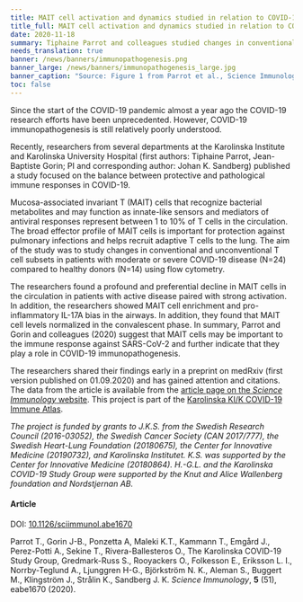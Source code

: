 ```yaml
---
title: MAIT cell activation and dynamics studied in relation to COVID-19 disease severity # short
title_full: MAIT cell activation and dynamics studied in relation to COVID-19 disease severity # long
date: 2020-11-18
summary: Tiphaine Parrot and colleagues studied changes in conventional and unconventional T cell subsets in patients with various disease severity using flow cytometry. The results were published along with the data.
needs_translation: true
banner: /news/banners/immunopathogenesis.png
banner_large: /news/banners/immunopathogenesis_large.jpg
banner_caption: "Source: Figure 1 from Parrot et al., Science Immunology, 2020"
toc: false
---
```

Since the start of the COVID-19 pandemic almost a year ago the COVID-19 research efforts have been unprecedented. However, COVID-19 immunopathogenesis is still relatively poorly understood.

Recently, researchers from several departments at the Karolinska Institute and Karolinska University Hospital (first authors: Tiphaine Parrot, Jean-Baptiste Gorin; PI and corresponding author: Johan K. Sandberg) published a study focused on the balance between protective and pathological immune responses in COVID-19.

Mucosa-associated invariant T (MAIT) cells that recognize bacterial metabolites and may function as innate-like sensors and mediators of antiviral responses represent between 1 to 10% of T cells in the circulation. The broad effector profile of MAIT cells is important for protection against pulmonary infections and helps recruit adaptive T cells to the lung. The aim of the study was to study changes in conventional and unconventional T cell subsets in patients with moderate or severe COVID-19 disease (N=24) compared to healthy donors (N=14) using flow cytometry.

The researchers found a profound and preferential decline in MAIT cells in the circulation in patients with active disease paired with strong activation. In addition, the researchers showed MAIT cell enrichment and pro-inflammatory IL-17A bias in the airways. In addition, they found that MAIT cell levels normalized in the convalescent phase. In summary, Parrot and Gorin and colleagues (2020) suggest that MAIT cells may be important to the immune response against SARS-CoV-2 and further indicate that they play a role in COVID-19 immunopathogenesis.

The researchers shared their findings early in a preprint on medRxiv (first version published on 01.09.2020) and has gained attention and citations. The data from the article is available from the [article page on the *Science Immunology* website](https://immunology.sciencemag.org/content/suppl/2020/09/25/5.51.eabe1670.DC1). This project is part of the [Karolinska KI/K COVID-19 Immune Atlas](https://covid19cellatlas.com/#/).

*The project is funded by grants to J.K.S. from the Swedish Research Council (2016-03052), the Swedish Cancer Society (CAN 2017/777), the Swedish Heart-Lung Foundation (20180675), the Center for Innovative Medicine (20190732), and Karolinska Institutet. K.S. was supported by the Center for Innovative Medicine (20180864). H.-G.L. and the Karolinska COVID-19 Study Group were supported by the Knut and Alice Wallenberg foundation and Nordstjernan AB.*

#### Article

DOI: [10.1126/sciimmunol.abe1670](https://doi.org/10.1126/sciimmunol.abe1670)

Parrot T., Gorin J-B., Ponzetta A, Maleki K.T., Kammann T., Emgård J., Perez-Potti A., Sekine T., Rivera-Ballesteros O., The Karolinska COVID-19 Study Group, Gredmark-Russ S., Rooyackers O., Folkesson E., Eriksson L. I., Norrby-Teglund A., Ljunggren H-G., Björkström N. K., Aleman S., Buggert M., Klingström J., Strålin K., Sandberg J. K.  *Science Immunology*, **5** (51), eabe1670 (2020).
